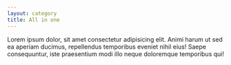 ```yaml
---
layout: category
title: All in one
---
```


Lorem ipsum dolor, sit amet consectetur adipisicing elit. Animi harum ut sed ea aperiam ducimus, repellendus temporibus eveniet nihil eius! Saepe consequuntur, iste praesentium modi illo neque doloremque temporibus qui!
